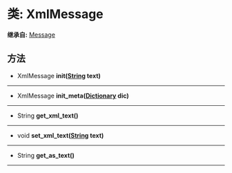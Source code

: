 # 类: XmlMessage  
  
**继承自:** [Message](https://docs.godotengine.org/en/latest/classes/class_message.html)  
  
## 方法 
  
- XmlMessage **init([String](https://docs.godotengine.org/en/latest/classes/class_string.html) text)**  
  
---  
  
- XmlMessage **init_meta([Dictionary](https://docs.godotengine.org/en/latest/classes/class_dictionary.html) dic)**  
  
---  
  
- String **get_xml_text()**  
  
---  
  
- void **set_xml_text([String](https://docs.godotengine.org/en/latest/classes/class_string.html) text)**  
  
---  
  
- String **get_as_text()**  
  
---  
  

